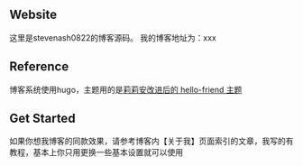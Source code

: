 ## Website
这里是stevenash0822的博客源码。
我的博客地址为：xxx

## Reference
博客系统使用hugo，主题用的是[莉莉安改进后的 hello-friend 主题](https://github.com/lillian-who/lillian-who.github.io)

## Get Started
如果你想我博客的同款效果，请参考博客内【关于我】页面索引的文章，我写的有教程，基本上你只用更换一些基本设置就可以使用